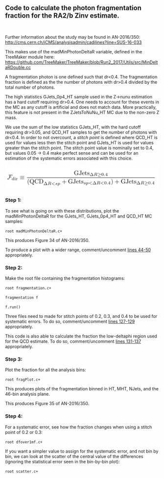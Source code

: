 
## Code to calculate the photon fragmentation fraction for the RA2/b Zinv estimate.<br>

<br>

Further information about the study may be found in AN-2016/350:<br>http://cms.cern.ch/iCMS/analysisadmin/cadilines?line=SUS-16-033


This makes use of the madMinPhotonDeltaR variable, defined in the TreeMaker module here:<br>https://github.com/TreeMaker/TreeMaker/blob/Run2_2017/Utils/src/MinDeltaRDouble.cc


A fragmentation photon is one defined such that dr<0.4. The fragmentation fraction is defined as the the number of photons with dr>0.4 divided by the total number of photons. 

The high statistics GJets_0p4_HT sample used in the Z->nunu estimation has a hard cutoff requiring dr>0.4. One needs to account for these events in the MC as any cutoff is artificial and does not match data. More practically, this feature is not present in the ZJetsToNuNu_HT MC due to the non-zero Z mass.

We use the sum of the low statistics GJets_HT, with the hard cutoff requiring dr>0.05, and QCD_HT samples to get the number of photons with dr<0.4. In order to not overcount, a _stitch point_ is defined where QCD_HT is used for values less then the stitch point and GJets_HT is used for values greater than the stitch point. The stitch point value is nominally set to 0.4, but values 0.05 -> 0.4 make perfect sense and can be used for an estimation of the systematic errors associated with this choice.

![Equation for F_{dir}](.Fdir.png "Equation for F_{dir}")


### Step 1:

To see what is going on with these distributions, plot the madMinPhotonDeltaR for the GJets_HT, GJets_0p4_HT and QCD_HT MC samples:

`root madMinPhotonDeltaR.c+`

This produces Figure 34 of AN-2016/350.

To produce a plot with a wider range, comment/uncomment [lines 44-50](https://github.com/fojensen/photonfragmentation/blob/master/madMinPhotonDeltaR.c#L44-L50) appropriately.


### Step 2:

Make the root file containing the fragmentation histograms:

`root fragmentation.c+`

`fragmentation f`

`f.run()`

Three files need to made for stitch points of 0.2, 0.3, and 0.4 to be used for systematic errors. To do so, comment/uncomment [lines 127-129](https://github.com/fojensen/photonfragmentation/blob/master/fragmentation.c#L127-L129) appropriately.

This code is also able to calculate the fraction the low-deltaphi region used for the QCD estimate. To do so, comment/uncomment [lines 131-137](https://github.com/fojensen/photonfragmentation/blob/master/fragmentation.c#L131-L137) appropriately.

### Step 3:

Plot the fraction for all the analysis bins:

`root fragPlot.c+`

This produces plots of the fragmentation binned in HT, MHT, NJets, and the 46-bin analysis plane.

This produces Figure 35 of AN-2016/350.

### Step 4:

For a systematic error, see how the fraction changes when using a stitch point of 0.2 or 0.3:

`root dfover1mf.c+`

If you want a simpler value to assign for the systematic error, and not bin by bin, we can look at the scatter of the central value of the differences (ignoring the statistical error seen in the bin-by-bin plot):

`root scatter.c+`
